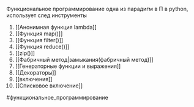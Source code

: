 Функциональное программирование одна из парадигм в П в python, использует след инструменты 
1) [[Анонимная функция lambda]]
2) [[Функция map()]]
3) [[Функция filter()]]
4) [[Функция reduce()]]
5) [[zip()]]
6) [[Фабричный метод|замыкания(фабричный метод)]]
7) [[Генераторные функции и выражения]]
8) [[Декораторы]]
9) [[включения]]
10) [[Списковое включение]]

#функциональное_программирование